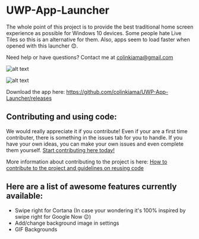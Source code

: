 # UWP-App-Launcher
The whole point of this project is to provide the best traditional home screen experience as possible for Windows 10 devices. Some people hate Live Tiles so this is an alternative for them. Also, apps seem to load faster when opened with this launcher 😊.

Need help or have questions? Contact me at colinkiama@gmail.com

![alt text](https://github.com/colinkiama/UWP-App-Launcher/blob/master/appLauncherDemo.gif)

![alt text](https://github.com/colinkiama/UWP-App-Launcher/blob/master/appLauncherGIFSupport.gif)

Download the app here: https://github.com/colinkiama/UWP-App-Launcher/releases

## Contributing and using code:
We would really appreciate it if you contribute! Even if your are a first time contributer, there is something in the issues tab for you to handle. If you have your own ideas, you can make your own issues and even complete them yourself. 
[Start contributing here today!](https://github.com/colinkiama/UWP-App-Launcher/issues)

More information about contributing to the project is here: [How to contribute to the project and guidelines on reusing code](https://github.com/colinkiama/UWP-App-Launcher/blob/master/CONTRIBUTING.md)


## Here are a list of awesome features currently available:
* Swipe right for Cortana (In case your wondering it's 100% inspired by swipe right for Google Now 😉)
* Add/change background image in settings
* GIF Backgrounds

